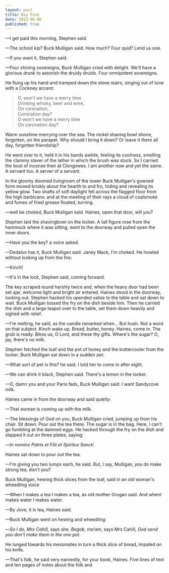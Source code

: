```yaml
---
layout: post
title: Day Five
date: 2013-06-06 
published: true
---
```


<p></p>
—I get paid this morning, Stephen said. 

—The school kip? Buck Mulligan said. How much? Four quid? Lend us one.

—If you want it, Stephen said.

—Four shining sovereigns, Buck Mulligan cried with delight. We'll have a glorious drunk to astonish the druidy druids. Four omnipotent sovereigns.

He flung up his hand and tramped down the stone stairs, singing out of tune with a Cockney accent:

> O, won't we have a merry time <br>
> Drinking whisky, beer and wine, <br>
> On coronation, <br>
> Coronation day? <br>
> O won't we have a merry time <br>
> On coronation day?

Warm sunshine merrying over the sea. The nickel shaving bowl shone, forgotten, on the parapet. Why should I bring it down? Or leave it there all day, forgotten friendship?

He went over to it, held it in his hands awhile, feeling its coolness, smelling the clammy slaver of the lather in which the brush was stuck. So I carried the boat of incense then at Clongowes. I am another now and yet the same. A servant too. A server of a servant. 

In the gloomy doomed livingroom of the tower Buck Mulligan's gowned form moved briskly about the hearth to and fro, hiding and revealing its yellow glow. Two shafts of soft daylight fell across the flagged floor from the high barbicans: and at the meeting of their rays a cloud of coalsmoke and fumes of fried grease floated, turning.

—well be choked, Buck Mulligan said. Haines, open that door, will you?

Stephen laid the shavingbowl on the locker. A tall figure rose from the hammock where it was sitting, went to the doorway and pulled open the inner doors. 

—Have you the key? a voice asked.

—Dedalus has it, Buck Mulligan said. Janey Mack, I'm choked. He howled without looking up from the fire:

—Kinch! 

—It's in the lock, Stephen said, coming forward. 

The key scraped round harshly twice and, when the heavy door had been set ajar, welcome light and bright air entered. Haines stood in the doorway, looking out. Stephen hacked his upended valise to the table and sat down to wait. Buck Mulligan tossed the fry on the dish beside him. Then he carried the dish and a large teapot over to the table, set them down heavily and sighed with relief. 

—I'm melting, he said, as the candle remarked when… But hush. Not a word on that subject. Kinch wake up. Bread, butter, honey. Haines, come in. The grub is ready. Bless us, O Lord, and these thy gifts. Where's the sugar? O, jay, there's no milk. 

Stephen fetched the loaf and the pot of honey and the buttercooler from the locker. Buck Mulligan sat down in a sudden pet. 

—What sort of pet is this? he said. I told her to come in after eight. 

—We can drink it black, Stephen said. There's a lemon in the locker. 

—O, damn you and your Paris fads, Buck Mulligan said. I want Sandycove milk.

Haines came in from the doorway and said quietly:

—That woman is coming up with the milk. 

—The blessings of God on you, Buck Mulligan cried, jumping up from his chair. Sit down. Pour out the tea there. The sugar is in the bag. Here, I can't go fumbling at the damned eggs. He hacked through the fry on the dish and slapped it out on three plates, saying:

—*In nomine Patris et Filii et Spiritus Sancti*

Haines sat down to pour out the tea. 

—I'm giving you two lumps each, he said. But, I say, Mulligan, you do make strong tea, don't you?

Buck Mulligan, hewing thick slices from the loaf, said in an old woman's wheedling voice

—When I makes a tea I makes a tea, as old mother Grogan said. And whenI makes water I makes water. 

—By Jove, it is tea, Haines said. 

—Buck Mulligan went on hewing and wheedling:

—*So I do, Mrs Cahill,* says she. *Begob, ma’am,* says Mrs Cahill, *God send you don't make them in the one pot.*

He lunged towards his messmates in turn a thick slice of bread, impaled on his knife. 

—That's folk, he said very earnestly, for your book, Haines. Five lines of text and ten pages of notes about the folk and